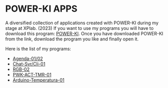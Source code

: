 # POWER-KI APPS
 A diversified collection of applications created with POWER-KI during my stage at XPlab. (2023)
If you want to use my programs you will have to download this program: [POWER-KI](https://github.com/POWER-KI).
Once you have downloaded POWER-KI from the link, download the program you like and finally open it.

Here is the list of my programs:

   * [Agenda-01/02](https://github.com/AbdullahXPlab/POWER-KI-APPS/tree/main/Agenda)
   * [Chat-Svr/Cli-01](https://github.com/AbdullahXPlab/POWER-KI-APPS/tree/main/Chat-Cli-Srv-01)
   * [RGB-02](https://github.com/AbdullahXPlab/POWER-KI-APPS/tree/main/RGB)
   * [PWK-ACT-TMR-01](https://github.com/AbdullahXPlab/POWER-KI-APPS/tree/main/PWK-ACT-TMR-01)
   * [Arduino-Temperatura-01](https://github.com/AbdullahXPlab/POWER-KI-APPS/tree/main/Arduino-Temperatura-01)

